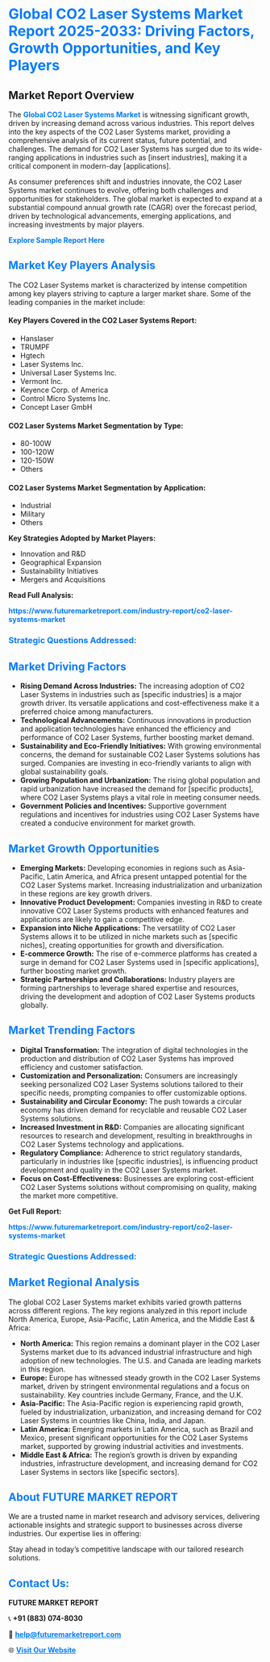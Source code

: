 <h1 style="color: #007BFF;">Global CO2 Laser Systems Market Report 2025-2033: Driving Factors, Growth Opportunities, and Key Players</h1>

<section id="overview">
<h2>Market Report Overview</h2>
<p>The <a href="https://www.futuremarketreport.com/industry-report/co2-laser-systems-market" style="color: #007BFF; text-decoration: none;"><strong>Global CO2 Laser Systems Market</strong></a> is witnessing significant growth, driven by increasing demand across various industries. This report delves into the key aspects of the CO2 Laser Systems market, providing a comprehensive analysis of its current status, future potential, and challenges. The demand for CO2 Laser Systems has surged due to its wide-ranging applications in industries such as [insert industries], making it a critical component in modern-day [applications].</p>
<p>As consumer preferences shift and industries innovate, the CO2 Laser Systems market continues to evolve, offering both challenges and opportunities for stakeholders. The global market is expected to expand at a substantial compound annual growth rate (CAGR) over the forecast period, driven by technological advancements, emerging applications, and increasing investments by major players.</p>
</section>

<section id="overview">
<p><a href="https://www.futuremarketreport.com/request-sample/reportId=103646" style="color: #007BFF; text-decoration: none;"><strong>Explore Sample Report Here</strong></a></p>
</section>

<section id="key-players">
<h2 style="color: #007BFF;">Market Key Players Analysis</h2>
<p>The CO2 Laser Systems market is characterized by intense competition among key players striving to capture a larger market share. Some of the leading companies in the market include:</p>
<h4>Key Players Covered in the CO2 Laser Systems Report:</h4>
<ul><li>Hanslaser</li><li>TRUMPF</li><li>Hgtech</li><li>Laser Systems Inc.</li><li>Universal Laser Systems Inc.</li><li>Vermont Inc.</li><li>Keyence Corp. of America</li><li>Control Micro Systems Inc.</li><li>Concept Laser GmbH</li></ul>
<h4>CO2 Laser Systems Market Segmentation by Type:</h4>
<ul><li>80-100W</li><li>100-120W</li><li>120-150W</li><li>Others</li></ul>

<h4>CO2 Laser Systems Market Segmentation by Application:</h4>
<ul><li>Industrial</li><li>Military</li><li>Others</li></ul>
<p><strong>Key Strategies Adopted by Market Players:</strong></p>
<ul>
<li>Innovation and R&D</li>
<li>Geographical Expansion</li>
<li>Sustainability Initiatives</li>
<li>Mergers and Acquisitions</li>
</ul>
</section>

<section>
<p><strong>Read Full Analysis: </strong></p><a href="https://www.futuremarketreport.com/industry-report/co2-laser-systems-market" style="color: #007BFF; text-decoration: none;"><strong>https://www.futuremarketreport.com/industry-report/co2-laser-systems-market</strong></a>
<h3 style="color: #007BFF;">Strategic Questions Addressed:</h3>
</section>

<section id="driving-factors">
<h2 style="color: #007BFF;">Market Driving Factors</h2>
<ul>
<li><strong>Rising Demand Across Industries:</strong> The increasing adoption of CO2 Laser Systems in industries such as [specific industries] is a major growth driver. Its versatile applications and cost-effectiveness make it a preferred choice among manufacturers.</li>
<li><strong>Technological Advancements:</strong> Continuous innovations in production and application technologies have enhanced the efficiency and performance of CO2 Laser Systems, further boosting market demand.</li>
<li><strong>Sustainability and Eco-Friendly Initiatives:</strong> With growing environmental concerns, the demand for sustainable CO2 Laser Systems solutions has surged. Companies are investing in eco-friendly variants to align with global sustainability goals.</li>
<li><strong>Growing Population and Urbanization:</strong> The rising global population and rapid urbanization have increased the demand for [specific products], where CO2 Laser Systems plays a vital role in meeting consumer needs.</li>
<li><strong>Government Policies and Incentives:</strong> Supportive government regulations and incentives for industries using CO2 Laser Systems have created a conducive environment for market growth.</li>
</ul>
</section>

<section id="growth-opportunities">
<h2 style="color: #007BFF;">Market Growth Opportunities</h2>
<ul>
<li><strong>Emerging Markets:</strong> Developing economies in regions such as Asia-Pacific, Latin America, and Africa present untapped potential for the CO2 Laser Systems market. Increasing industrialization and urbanization in these regions are key growth drivers.</li>
<li><strong>Innovative Product Development:</strong> Companies investing in R&D to create innovative CO2 Laser Systems products with enhanced features and applications are likely to gain a competitive edge.</li>
<li><strong>Expansion into Niche Applications:</strong> The versatility of CO2 Laser Systems allows it to be utilized in niche markets such as [specific niches], creating opportunities for growth and diversification.</li>
<li><strong>E-commerce Growth:</strong> The rise of e-commerce platforms has created a surge in demand for CO2 Laser Systems used in [specific applications], further boosting market growth.</li>
<li><strong>Strategic Partnerships and Collaborations:</strong> Industry players are forming partnerships to leverage shared expertise and resources, driving the development and adoption of CO2 Laser Systems products globally.</li>
</ul>
</section>

<section id="trending-factors">
<h2 style="color: #007BFF;">Market Trending Factors</h2>
<ul>
<li><strong>Digital Transformation:</strong> The integration of digital technologies in the production and distribution of CO2 Laser Systems has improved efficiency and customer satisfaction.</li>
<li><strong>Customization and Personalization:</strong> Consumers are increasingly seeking personalized CO2 Laser Systems solutions tailored to their specific needs, prompting companies to offer customizable options.</li>
<li><strong>Sustainability and Circular Economy:</strong> The push towards a circular economy has driven demand for recyclable and reusable CO2 Laser Systems solutions.</li>
<li><strong>Increased Investment in R&D:</strong> Companies are allocating significant resources to research and development, resulting in breakthroughs in CO2 Laser Systems technology and applications.</li>
<li><strong>Regulatory Compliance:</strong> Adherence to strict regulatory standards, particularly in industries like [specific industries], is influencing product development and quality in the CO2 Laser Systems market.</li>
<li><strong>Focus on Cost-Effectiveness:</strong> Businesses are exploring cost-efficient CO2 Laser Systems solutions without compromising on quality, making the market more competitive.</li>
</ul>
</section>

<section>
<p><strong>Get Full Report: </strong></p><a href="https://www.futuremarketreport.com/industry-report/co2-laser-systems-market" style="color: #007BFF; text-decoration: none;"><strong>https://www.futuremarketreport.com/industry-report/co2-laser-systems-market</strong></a>
<h3 style="color: #007BFF;">Strategic Questions Addressed:</h3>
</section>


<section id="regional-analysis">
<h2 style="color: #007BFF;">Market Regional Analysis</h2>
<p>The global CO2 Laser Systems market exhibits varied growth patterns across different regions. The key regions analyzed in this report include North America, Europe, Asia-Pacific, Latin America, and the Middle East & Africa:</p>
<ul>
<li><strong>North America:</strong> This region remains a dominant player in the CO2 Laser Systems market due to its advanced industrial infrastructure and high adoption of new technologies. The U.S. and Canada are leading markets in this region.</li>
<li><strong>Europe:</strong> Europe has witnessed steady growth in the CO2 Laser Systems market, driven by stringent environmental regulations and a focus on sustainability. Key countries include Germany, France, and the U.K.</li>
<li><strong>Asia-Pacific:</strong> The Asia-Pacific region is experiencing rapid growth, fueled by industrialization, urbanization, and increasing demand for CO2 Laser Systems in countries like China, India, and Japan.</li>
<li><strong>Latin America:</strong> Emerging markets in Latin America, such as Brazil and Mexico, present significant opportunities for the CO2 Laser Systems market, supported by growing industrial activities and investments.</li>
<li><strong>Middle East & Africa:</strong> The region’s growth is driven by expanding industries, infrastructure development, and increasing demand for CO2 Laser Systems in sectors like [specific sectors].</li>
</ul>
</section>

<footer>
<h2 style="color: #007BFF;">About FUTURE MARKET REPORT</h2>
<p>We are a trusted name in market research and advisory services, delivering actionable insights and strategic support to businesses across diverse industries. Our expertise lies in offering:</p>

<p>Stay ahead in today’s competitive landscape with our tailored research solutions.</p>

<h2 style="color: #007BFF;">Contact Us:</h2>
<p><strong>FUTURE MARKET REPORT</strong></p>
<p>📞 <strong>+91 (883) 074-8030</strong></p>
<p>📧 <strong><a href="mailto:help@futuremarketreport.com" style="color: #007BFF;">help@futuremarketreport.com</a></strong></p>
<p>🌐 <strong><a href="https://www.futuremarketreport.com/" style="color: #007BFF;">Visit Our Website</a></strong></p>
</footer>
